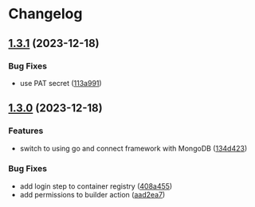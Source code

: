 # Changelog

## [1.3.1](https://github.com/patrickjmcd/lake-info/compare/v1.3.0...v1.3.1) (2023-12-18)


### Bug Fixes

* use PAT secret ([113a991](https://github.com/patrickjmcd/lake-info/commit/113a991acf7c1dad946e7e0285301160ac57341a))

## [1.3.0](https://github.com/patrickjmcd/lake-info/compare/v1.2.0...v1.3.0) (2023-12-18)


### Features

* switch to using go and connect framework with MongoDB ([134d423](https://github.com/patrickjmcd/lake-info/commit/134d4235a40ecaa39c20f47d26d5fd0789d47bff))


### Bug Fixes

* add login step to container registry ([408a455](https://github.com/patrickjmcd/lake-info/commit/408a4551262e8601eece3b8f2bb58ba49f7feb93))
* add permissions to builder action ([aad2ea7](https://github.com/patrickjmcd/lake-info/commit/aad2ea792922d547ee21c15de4117e16dec3b39a))
